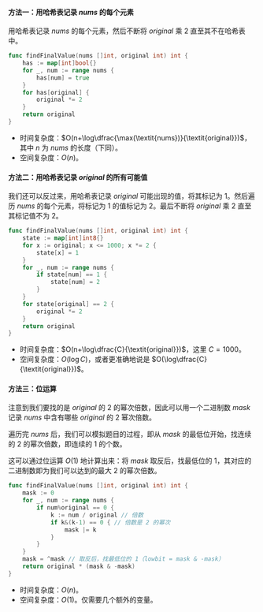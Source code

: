 #### 方法一：用哈希表记录 $\textit{nums}$ 的每个元素

用哈希表记录 $\textit{nums}$ 的每个元素，然后不断将 $\textit{original}$ 乘 $2$ 直至其不在哈希表中。

```go
func findFinalValue(nums []int, original int) int {
	has := map[int]bool{}
	for _, num := range nums {
		has[num] = true
	}
	for has[original] {
		original *= 2
	}
	return original
}
```

- 时间复杂度：$O(n+\log\dfrac{\max(\textit{nums})}{\textit{original}})$，其中 $n$ 为 $\textit{nums}$ 的长度（下同）。
- 空间复杂度：$O(n)$。

#### 方法二：用哈希表记录 $\textit{original}$ 的所有可能值

我们还可以反过来，用哈希表记录 $\textit{original}$ 可能出现的值，将其标记为 $1$。然后遍历 $\textit{nums}$ 的每个元素，将标记为 $1$ 的值标记为 $2$。最后不断将 $\textit{original}$ 乘 $2$ 直至其标记值不为 $2$。

```go
func findFinalValue(nums []int, original int) int {
	state := map[int]int8{}
	for x := original; x <= 1000; x *= 2 {
		state[x] = 1
	}
	for _, num := range nums {
		if state[num] == 1 {
			state[num] = 2
		}
	}
	for state[original] == 2 {
		original *= 2
	}
	return original
}
```

- 时间复杂度：$O(n+\log\dfrac{C}{\textit{original}})$，这里 $C=1000$。
- 空间复杂度：$O(\log C)$，或者更准确地说是 $O(\log\dfrac{C}{\textit{original}})$。

#### 方法三：位运算

注意到我们要找的是 $\textit{original}$ 的 $2$ 的幂次倍数，因此可以用一个二进制数 $\textit{mask}$ 记录 $\textit{nums}$ 中含有哪些 $\textit{original}$ 的 $2$ 幂次倍数。

遍历完 $\textit{nums}$ 后，我们可以模拟题目的过程，即从 $\textit{mask}$ 的最低位开始，找连续的 $2$ 的幂次倍数，即连续的 $1$ 的个数。

这可以通过位运算 $O(1)$ 地计算出来：将 $\textit{mask}$ 取反后，找最低位的 $1$，其对应的二进制数即为我们可以达到的最大 $2$ 的幂次倍数。

```go
func findFinalValue(nums []int, original int) int {
	mask := 0
	for _, num := range nums {
		if num%original == 0 {
			k := num / original // 倍数
			if k&(k-1) == 0 { // 倍数是 2 的幂次
				mask |= k
			}
		}
	}
	mask = ^mask // 取反后，找最低位的 1（lowbit = mask & -mask）
	return original * (mask & -mask)
}
```

- 时间复杂度：$O(n)$。
- 空间复杂度：$O(1)$。仅需要几个额外的变量。
